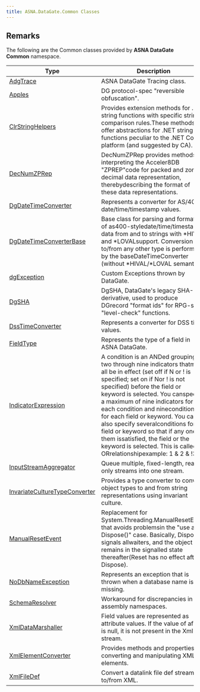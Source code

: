 ```yaml
---
title: ASNA.DataGate.Common Classes
---
```


## Remarks

The following are the Common classes provided by **ASNA DataGate Common** namespace.

| Type | Description |
| --- | --- |
| [AdgTrace](/reference/datagate/data-gate-common/adg-trace.html) | ASNA DataGate Tracing class. |
| [Apples](/reference/datagate/data-gate-common/apples.html) | DG protocol-spec "reversible obfuscation". |
| [ClrStringHelpers](/reference/datagate/data-gate-common/clr-string-helpers.html) | Provides extension methods for .NET string functions with specific string comparison rules.These methods offer abstractions for .NET string functions peculiar to the .NET Core platform (and suggested by CA). |
| [DecNumZPRep](/reference/datagate/data-gate-common/dec-num-zp-rep.html) | DecNumZPRep provides methods for interpreting the Acceler8DB "ZPREP"code for packed and zoned decimal data representation, therebydescribing the format of these data representations. |
| [DgDateTimeConverter](/reference/datagate/data-gate-common/dg-date-time-converter.html) | Represents a converter for AS/400 date/time/timestamp values. |
| [DgDateTimeConverterBase](/reference/datagate/data-gate-common/dg-date-time-converter-base.html) | Base class for parsing and formatting of as400-styledate/time/timestamp data from and to strings with *HIVAL and *LOVALsupport.  Conversion to/from any other type is performed by the baseDateTimeConverter (without *HIVAL/*LOVAL semantics). |
| [dgException](/reference/datagate/data-gate-common/dg-exception.html) | Custom Exceptions thrown by DataGate. |
| [DgSHA](/reference/datagate/data-gate-common/dg-sha.html) | DgSHA, DataGate's legacy SHA-1 derivative, used to produce DGrecord "format ids" for RPG-style "level-check" functions. |
| [DssTimeConverter](/reference/datagate/data-gate-common/dss-time-converter.html) | Represents a converter for DSS time values. |
| [FieldType](/reference/datagate/data-gate-common/field-type.html) | Represents the type of a field in ASNA DataGate. |
| [IndicatorExpression](/reference/datagate/data-gate-common/indicator-expression.html) | A condition is an ANDed grouping of two through nine indicators thatmust all be in effect (set off if N or ! is specified; set on if Nor ! is not specified) before the field or keyword is selected. You canspecify a maximum of nine indicators for each condition and nineconditions for each field or keyword. You can also specify severalconditions for a field or keyword so that if any one of them issatisfied, the field or the keyword is selected. This is called an ORrelationshipexample: 1 & 2 & !3 | 44 & 55 | 60 |
| [InputStreamAggregator](/reference/datagate/data-gate-common/input-stream-aggregator.html) | Queue multiple, fixed-length, read-only streams into one stream. |
| [InvariateCultureTypeConverter](/reference/datagate/data-gate-common/invariate-culture-type-converter.html) | Provides a type converter to convert object types to and from string representations using invariant culture. |
| [ManualResetEvent](/reference/datagate/data-gate-common/manual-reset-event.html) | Replacement for System.Threading.ManualResetEvent that avoids problemsin the "use after Dispose()" case.  Basically, Dispose signals allwaiters, and the object remains in the signalled state thereafter(Reset has no effect after Dispose). |
| [NoDbNameException](/reference/datagate/data-gate-common/no-db-name-exception.html) | Represents an exception that is thrown when a database name is missing. |
| [SchemaResolver](/reference/datagate/data-gate-common/schema-resolver.html) | Workaround for discrepancies in assembly namespaces. |
| [XmlDataMarshaller](/reference/datagate/data-gate-common/xml-data-marshaller.html) | Field values are represented as attribute values.  If the value of afield is null, it is not present in the Xml stream. |
| [XmlElementConverter](/reference/datagate/data-gate-common/xml-element-converter.html) | Provides methods and properties for converting and manipulating XML elements. |
| [XmlFileDef](/reference/datagate/data-gate-common/xml-file-def.html) | Convert a datalink file def stream to/from XML. |
